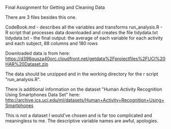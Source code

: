 Final Assignment for Getting and Cleaning Data

There are 3 files besides this one.

CodeBook.md - describes all the variables and transforms
run_analysis.R - R script that processes data downloaded and creates the file tidydata.txt
tidydata.txt - the final output: the average of each variable for each activity and each subject, 88 columns and 180 rows

Downloaded data is from here:
https://d396qusza40orc.cloudfront.net/getdata%2Fprojectfiles%2FUCI%20HAR%20Dataset.zip  

The data should be unzipped and in the working directory for the r script "run_analysis.R".

There is additional information on the dataset "Human Activity Recognition Using Smartphones Data Set"
here:
http://archive.ics.uci.edu/ml/datasets/Human+Activity+Recognition+Using+Smartphones

This is not a dataset I would've chosen and is far too complicated and meaningless to me.
The descriptive variable names are awful, apologies.  
